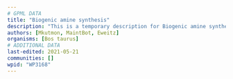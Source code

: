 ```yaml
---
# GPML DATA
title: "Biogenic amine synthesis"
description: "This is a temporary description for Biogenic amine synthesis"
authors: [Mkutmon, MaintBot, Eweitz]
organisms: [Bos taurus]
# ADDITIONAL DATA
last-edited: 2021-05-21
communities: []
wpid: "WP3168"
---
```

